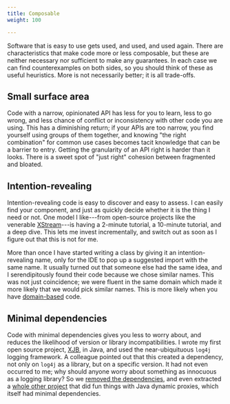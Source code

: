 ```yaml
---
title: Composable
weight: 100

---
```


Software that is easy to use gets used, and used, and used again. There are characteristics that make code more or less composable, but these are neither necessary nor sufficient to make any guarantees. In each case we can find counterexamples on both sides, so you should think of these as useful heuristics. More is not necessarily better; it is all trade-offs.

## Small surface area

Code with a narrow, opinionated API has less for you to learn, less to go wrong, and less chance of conflict or inconsistency with other code you are using. This has a diminishing return; if your APIs are too narrow, you find yourself using groups of them together, and knowing "the right combination" for common use cases becomes tacit knowledge that can be a barrier to entry. Getting the granularity of an API right is harder than it looks. There is a sweet spot of "just right" cohesion between fragmented and bloated.

## Intention-revealing

Intention-revealing code is easy to discover and easy to assess. I can easily find your component, and just as quickly decide whether it is the thing I need or not. One model I like---from open-source projects like the venerable [XStream](https://x-stream.github.io/tutorial.html)---is having a 2-minute tutorial, a 10-minute tutorial, and a deep dive. This lets me invest incrementally, and switch out as soon as I figure out that this is not for me.

More than once I have started writing a class by giving it an intention-revealing name, only for the IDE to pop up a suggested import with the same name. It usually turned out that someone else had the same idea, and I serendipitously found their code because we chose similar names. This was not just coincidence; we were fluent in the same domain which made it more likely that we would pick similar names. This is more likely when you have [domain-based](../domain-based/) code.

## Minimal dependencies

Code with minimal dependencies gives you less to worry about, and reduces the likelihood of version or library incompatibilities. I wrote my first open source project, [XJB](https://github.com/codehaus/xjb), in Java, and used the near-ubiquituous `log4j` logging framework. A colleague pointed out that this created a dependency, not only on `log4j` as a library, but on a specific version. It had not even occurred to me; why should anyone worry about something as innocuous as a logging library? So we [removed the dependencies](https://github.com/codehaus/xjb/commit/ed711436dcdb88b129a15f779a72f4247680ef0e), and even extracted a [whole other project](https://github.com/proxytoys) that did fun things with Java dynamic proxies, which itself had minimal dependencies.

